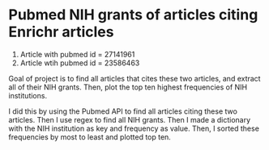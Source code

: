 # Pubmed NIH grants of articles citing Enrichr articles

1. Article with pubmed id = 27141961
2. Article wtih pubmed id = 23586463

Goal of project is to find all articles that cites these two articles, and extract all of their NIH grants.
Then, plot the top ten highest frequencies of NIH institutions.

I did this by using the Pubmed API to find all articles citing these two articles. Then I use regex to find all NIH grants. Then I made a dictionary with the NIH institution as key and frequency as value. Then, I sorted these frequencies by most to least and plotted top ten.
